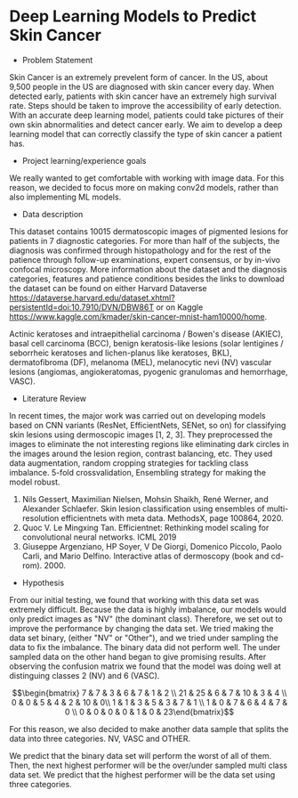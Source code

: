 # Deep Learning Models to Predict Skin Cancer
- Problem Statement

Skin Cancer is an extremely prevelent form of cancer. In the US, about 9,500 people in the US are diagnosed with skin cancer every day. When detected early, patients with skin cancer have an extremely high survival rate. Steps should be taken to improve the accessibility of early detection. With an accurate deep learning model, patients could take pictures of their own skin abnormalities and detect cancer early. We aim to develop a deep learning model that can correctly classify the type of skin cancer a patient has.

- Project learning/experience goals

We really wanted to get comfortable with working with image data. For this reason, we decided to focus more on making conv2d models, rather than also implementing ML models.

- Data description

This dataset contains 10015 dermatoscopic images of pigmented lesions for patients in 7 diagnostic categories. For more than half of the subjects, the diagnosis was confirmed through histopathology and for the rest of the patience through follow-up examinations, expert consensus, or by in-vivo confocal microscopy. More information about the dataset and the diagnosis categories, features and patience conditions besides the links to download the dataset can be found on either Harvard Dataverse https://dataverse.harvard.edu/dataset.xhtml?persistentId=doi:10.7910/DVN/DBW86T or on Kaggle https://www.kaggle.com/kmader/skin-cancer-mnist-ham10000/home.

Actinic keratoses and intraepithelial carcinoma / Bowen's disease (AKIEC),
basal cell carcinoma (BCC),
benign keratosis-like lesions (solar lentigines / seborrheic keratoses and lichen-planus like keratoses, BKL),
dermatofibroma (DF),
melanoma (MEL),
melanocytic nevi (NV)
vascular lesions (angiomas, angiokeratomas, pyogenic granulomas and hemorrhage, VASC).

- Literature Review

In recent times, the major work was carried out on developing models based on CNN variants (ResNet, EfficientNets,
SENet, so on) for classifying skin lesions using dermoscopic images [1, 2, 3]. They preprocessed the images
to eliminate the not interesting regions like eliminating dark circles in the images around the lesion region, contrast
balancing, etc. They used data augmentation, random cropping strategies for tackling class imbalance. 5-fold crossvalidation, Ensembling strategy for making the model robust.

1.  Nils Gessert, Maximilian Nielsen, Mohsin Shaikh, René Werner, and Alexander Schlaefer. Skin lesion classification using ensembles of multi-resolution efficientnets with meta data. MethodsX, page 100864, 2020.
2. Quoc V. Le Mingxing Tan. Efficientnet: Rethinking model scaling for convolutional neural networks. ICML 2019
3. Giuseppe Argenziano, HP Soyer, V De Giorgi, Domenico Piccolo, Paolo Carli, and Mario Delfino. Interactive
atlas of dermoscopy (book and cd-rom). 2000.

- Hypothesis

From our initial testing, we found that working with this data set was extremely difficult. Because the data is highly imbalance, our models would only predict images as "NV" (the dominant class). Therefore, we set out to improve the performance by changing the data set. We tried making the data set binary, (either "NV" or "Other"), and we tried under sampling the data to fix the imbalance. The binary data did not perform well. The under sampled data on the other hand began to give promising results. After observing the confusion matrix we found that the model was doing well at distinguing classes 2 (NV) and 6 (VASC).
   
$$\begin{bmatrix} 7 & 7 & 3 & 6 & 7 & 1 & 2 \\ 21 & 25 & 6 & 7 & 10 & 3 & 4 \\  0 & 0 &  5 & 4 & 2 & 10 & 0\\ 1 & 1 & 3 & 5 & 3 & 7 & 1 \\ 1 & 0 & 7 & 6 & 4 & 7 & 0 \\ 0 & 0 & 0 & 0 & 1 & 0 & 23\end{bmatrix}$$
                  
For this reason, we also decided to make another data sample that splits the data into three categories. NV, VASC and OTHER. 

We predict that the binary data set will perform the worst of all of them. Then, the next highest performer will be the over/under sampled multi class data set. We predict that the highest performer will be the data set using three categories. 
